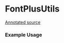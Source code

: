 # FontPlusUtils

[Annotated source](http://mnmly.github.com/FontPlusUtils)

### Example Usage
  <script type="text/javascript" src="http://webfont.fontplus.jp/accessor/script/fontplus.js?{someapi-ish-keys}" charset="utf-8"></script>
  <script type="text/javascript" src="https://raw.github.com/mnmly/FontPlusUtils/master/fontplus.utils.js" charset="utf-8"></script>
  <script type="text/javascript" src="https://www.google.com/jsapi"></script>
  <script type="text/javascript">
    google.load("webfont", "1");

    google.setOnLoadCallback(function() {
      // Create the instance of FontPlusUtils with WebFont loaded via google api
      fontPlusUtils = new FontPlusUtils(WebFont);

      fontFamilies = [ "HOT-白舟太草書 Std B", "MatissePro-DB", "FOT-Rodin Pro L" ];
      
      uid = 0
      
      // `initialactive` is triggered when typefaces from stylsheets have been loaded.
      fontPlusUtils.bind('initialactive', function(_uid, fontFamily, fontDescription){
        // it will return uniqueid for each request
        uid = fontPlusUtils.getFontForText(fontFamilies, "abcdefghijklmnopqrstuvwxyzなにかしらー");
      });

      fontPlusUtils.bind('fontactive', function(_uid, fontFamily, fontDescription, text){
        // it will return uniqueid for each request
        console.log('fontActive binded', arguments);
      });

      fontPlusUtils.bind('active', function(_uid){
        // now you can use the text you requested on this particular `uid` :)
        console.log(uid, _uid);
      });

      window.fontPlusUtils = fontPlusUtils;
    });
  </script>
